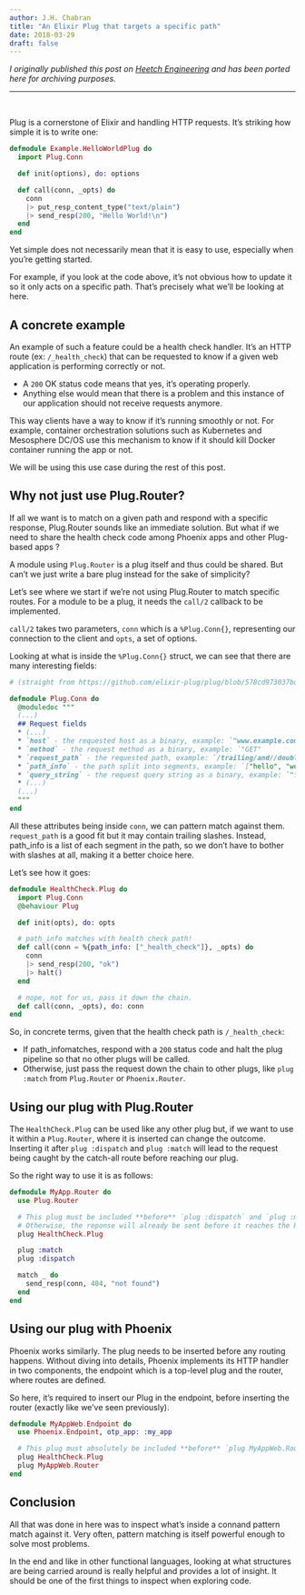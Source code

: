 ```yaml
---
author: J.H. Chabran
title: "An Elixir Plug that targets a specific path"
date: 2018-03-29
draft: false
---
```


_I originally published this post on [Heetch Engineering](https://medium.com/inside-heetch/an-elixir-plug-that-targets-a-specific-path-f0c17bd232a7) and has been ported here for archiving purposes._

---

&nbsp;

Plug is a cornerstone of Elixir and handling HTTP requests. It’s striking how simple it is to write one:

```elixir
defmodule Example.HelloWorldPlug do
  import Plug.Conn

  def init(options), do: options

  def call(conn, _opts) do
    conn
    |> put_resp_content_type("text/plain")
    |> send_resp(200, "Hello World!\n")
  end
end
```

Yet simple does not necessarily mean that it is easy to use, especially when you’re getting started.

For example, if you look at the code above, it’s not obvious how to update it so it only acts on a specific path. That’s precisely what we’ll be looking at here.

## A concrete example

An example of such a feature could be a health check handler. It’s an HTTP route (ex: `/_health_check`) that can be requested to know if a given web application is performing correctly or not.

- A `200` OK status code means that yes, it’s operating properly.
- Anything else would mean that there is a problem and this instance of our application should not receive requests anymore.

This way clients have a way to know if it’s running smoothly or not. For example, container orchestration solutions such as Kubernetes and Mesosphere DC/OS use this mechanism to know if it should kill Docker container running the app or not.

We will be using this use case during the rest of this post.

## Why not just use Plug.Router?

If all we want is to match on a given path and respond with a specific response, Plug.Router sounds like an immediate solution. But what if we need to share the health check code among Phoenix apps and other Plug-based apps ?

A module using `Plug.Router` is a plug itself and thus could be shared. But can’t we just write a bare plug instead for the sake of simplicity?

Let’s see where we start if we’re not using Plug.Router to match specific routes. For a module to be a plug, it needs the `call/2` callback to be implemented.

`call/2` takes two parameters, `conn` which is a `%Plug.Conn{}`, representing our connection to the client and `opts`, a set of options.

Looking at what is inside the `%Plug.Conn{}` struct, we can see that there are many interesting fields:

```elixir
# (straight from https://github.com/elixir-plug/plug/blob/578cd973037bd3e8695817a0c4c69cac9d22db6a/lib/plug/conn.ex#L17-L32)

defmodule Plug.Conn do
  @moduledoc """
  (...)
  ## Request fields
  * (...)
  * `host` - the requested host as a binary, example: `"www.example.com"`
  * `method` - the request method as a binary, example: `"GET"
  * `request_path` - the requested path, example: `/trailing/and//double//slashes/`
  * `path_info` - the path split into segments, example: `["hello", "world"]
  * `query_string` - the request query string as a binary, example: `"foo=bar"`
  * (...)
  (...)
  """
end
```

All these attributes being inside `conn`, we can pattern match against them. `request_path` is a good fit but it may contain trailing slashes. Instead, path_info is a list of each segment in the path, so we don’t have to bother with slashes at all, making it a better choice here.

Let’s see how it goes:

```elixir
defmodule HealthCheck.Plug do
  import Plug.Conn
  @behaviour Plug

  def init(opts), do: opts

  # path_info matches with health check path!
  def call(conn = %{path_info: ["_health_check"]}, _opts) do
    conn
    |> send_resp(200, "ok")
    |> halt()
  end

  # nope, not for us, pass it down the chain.
  def call(conn, _opts), do: conn
end
```

So, in concrete terms, given that the health check path is `/_health_check`:

- If path_infomatches, respond with a `200` status code and halt the plug pipeline so that no other plugs will be called.
- Otherwise, just pass the request down the chain to other plugs, like `plug :match` from `Plug.Router` or `Phoenix.Router`.

## Using our plug with Plug.Router

The `HealthCheck.Plug` can be used like any other plug but, if we want to use it within a `Plug.Router`, where it is inserted can change the outcome. Inserting it after `plug :dispatch` and `plug :match` will lead to the request being caught by the catch-all route before reaching our plug.

So the right way to use it is as follows:

```elixir
defmodule MyApp.Router do
  use Plug.Router

  # This plug must be included **before** `plug :dispatch` and `plug :match`.
  # Otherwise, the reponse will already be sent before it reaches the HealthCheck Plug.
  plug HealthCheck.Plug

  plug :match
  plug :dispatch

  match _ do
    send_resp(conn, 404, "not found")
  end
end
```

## Using our plug with Phoenix

Phoenix works similarly. The plug needs to be inserted before any routing happens. Without diving into details, Phoenix implements its HTTP handler in two components, the endpoint which is a top-level plug and the router, where routes are defined.

So here, it’s required to insert our Plug in the endpoint, before inserting the router (exactly like we’ve seen previously).

```elixir
defmodule MyAppWeb.Endpoint do
  use Phoenix.Endpoint, otp_app: :my_app

  # This plug must absolutely be included **before** `plug MyAppWeb.Router`
  plug HealthCheck.Plug
  plug MyAppWeb.Router
end
```

## Conclusion

All that was done in here was to inspect what’s inside a connand pattern match against it. Very often, pattern matching is itself powerful enough to solve most problems.

In the end and like in other functional languages, looking at what structures are being carried around is really helpful and provides a lot of insight. It should be one of the first things to inspect when exploring code.
